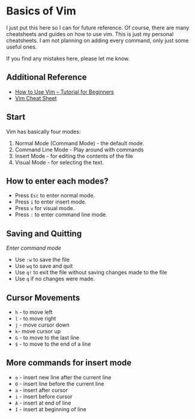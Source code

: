 # Basics of Vim

I just put this here so I can for future reference. Of course, there are many cheatsheets and guides on how to use vim. This is just my personal cheatsheets. I am not planning on adding every command, only just some useful ones.

If you find any mistakes here, please let me know.

## Additional Reference
- [How to Use Vim – Tutorial for Beginners](https://www.freecodecamp.org/news/vim-beginners-guide/)
- [Vim Cheat Sheet](https://vim.rtorr.com/)

## Start

Vim has basically four modes:
1. Normal Mode (Command Mode) - the default mode.
2. Command Line Mode - Play around with commands
3. Insert Mode - for editing the contents of the file
4. Visual Mode - for selecting the text.

## How to enter each modes?
 - Press `Esc` to enter normal mode.
 - Press `i` to enter insert mode.
 - Press `v` for visual mode.
 - Press `:` to enter command line mode.
## Saving and Quitting

*Enter command mode*
 - Use `:w` to save the file
 - Use `wq` to save and quit
 - Use `q!` to exit the file without saving changes made to the file
 - Use `q` if no changes were made.
 
 ## Cursor Movements
 - `h` - to move left
 - `l` - to move right
 - `j` - move cursor down
 - `k`- move cursor up
 - `G` - to move to the last line
 - `$` - to move to the end of a line

 ## More commands for insert mode
 - `o` - insert new line after the current line
 - `O` - insert line before the current line
 - `a` - insert after cursor
 - `i` - insert before cursor
 - `A` - insert at end of line
 - `I` - insert at beginning of line
